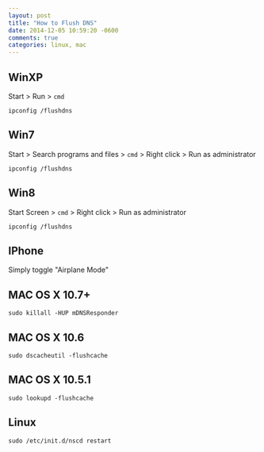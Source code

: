 ```yaml
---
layout: post
title: "How to Flush DNS"
date: 2014-12-05 10:59:20 -0600
comments: true
categories: linux, mac
---
```


## WinXP

Start > Run > `cmd`

    ipconfig /flushdns

## Win7

Start > Search programs and files > `cmd` > Right click > Run as administrator

	ipconfig /flushdns

## Win8

Start Screen > `cmd` > Right click > Run as administrator

	ipconfig /flushdns

## IPhone

Simply toggle "Airplane Mode"

## MAC OS X 10.7+

    sudo killall -HUP mDNSResponder

## MAC OS X 10.6

    sudo dscacheutil -flushcache

## MAC OS X 10.5.1

	sudo lookupd -flushcache

## Linux

	sudo /etc/init.d/nscd restart


